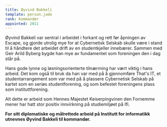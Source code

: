 ```yaml
---
title: Øyvind Bakkeli
template: person.jade
rank: Kommandør
appointed: 2011
---
```


Øyvind Bakkeli var sentral i arbeidet i forkant og rett før åpningen av Escape, og gjorde utrolig mye for at Cybernetisk Selskab skulle være i stand til å håndtere det arbeidet drift av en studentkjeller innebærer. Sammen med Geir Arild Byberg bygde han mye av fundamentet som foreningen den i dag står på.

Hans gode lynne og løsningsorienterte tilnærming har vært viktig i hans arbeid. Det kom også til bruk da han var med på å gjennomføre That's IT, et studentarrangement som var med på å plassere Cybernetisk Selskab på kartet som en seriøs studentforening, og som befestet foreningens plass som instituttforening.

Alt dette er arbeid som Hennes Majestet Keiserpingvinen den Fornemme mener har hatt stor positiv innvirkning på studiemiljøet på Ifi.

**For sitt diplomatiske og målrettede arbeid på Institutt for informatikk utnevnes Øyvind Bakkeli til kommandør.**